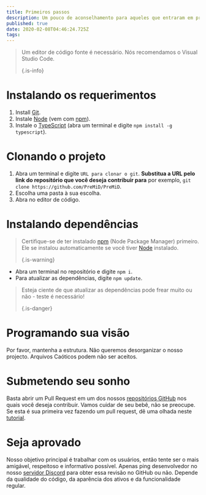 ```yaml
---
title: Primeiros passos
description: Um pouco de aconselhamento para aqueles que entraram em programação recentemente
published: true
date: 2020-02-08T04:46:24.725Z
tags:
---
```


> Um editor de código fonte é necessário. Nós recomendamos o Visual Studio Code. 
> 
> {.is-info}

# Instalando os requerimentos
1. Install [Git](https://git-scm.com/).
2. Instale [Node](https://nodejs.org/en/) (vem com [npm](https://www.npmjs.com/)).
3. Instale o [TypeScript](https://www.typescriptlang.org/index.html#download-links) (abra um terminal e digite `npm install -g typescript`).

# Clonando o projeto
1. Abra um terminal e digite `URL para clonar o git`. **Substitua a URL pelo link do repositório que você deseja contribuir para** por exemplo, `git clone https://github.com/PreMiD/PreMiD`.
2. Escolha uma pasta à sua escolha.
3. Abra no editor de código.

# Instalando dependências
> Certifique-se de ter instalado [npm](https://www.npmjs.com/) (Node Package Manager) primeiro. Ele se instalou automaticamente se você tiver [Node](https://nodejs.org/en/) instalado. 
> 
> {.is-warning}

- Abra um terminal no repositório e digite `npm i`.
- Para atualizar as dependências, digite `npm update`.

> Esteja ciente de que atualizar as dependências pode frear muito ou não - teste é necessário! 
> 
> {.is-danger}

# Programando sua visão
Por favor, mantenha a estrutura. Não queremos desorganizar o nosso projecto. Arquivos Caóticos podem não ser aceitos.

# Submetendo seu sonho
Basta abrir um Pull Request em um dos nossos [repositórios GitHub](https://github.com/PreMiD/) nos quais você deseja contribuir. Vamos cuidar de seu bebê, não se preocupe. Se esta é sua primeira vez fazendo um pull request, dê uma olhada neste [tutorial](https://help.github.com/en/articles/creating-a-pull-request).

# Seja aprovado
Nosso objetivo principal é trabalhar com os usuários, então tente ser o mais amigável, respeitoso e informativo possível. Apenas ping desenvolvedor no nosso [servidor Discord](https://discord.gg/PreMiD) para obter essa revisão no GitHub ou não. Depende da qualidade do código, da aparência dos ativos e da funcionalidade regular.